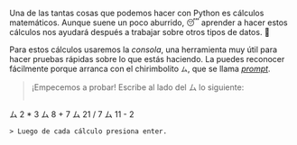 Una de las tantas cosas que podemos hacer con Python es cálculos matemáticos. Aunque suene un poco aburrido,  :sleeping: aprender a hacer estos cálculos nos ayudará después a trabajar sobre otros tipos de datos. :star_struck:

Para estos cálculos usaremos la *consola*, una herramienta muy útil para hacer pruebas rápidas sobre lo que estás haciendo. La puedes reconocer fácilmente porque arranca con el chirimbolito `ム`, que se llama _[prompt](https://es.wikipedia.org/wiki/Prompt)_.

> ¡Empecemos a probar! Escribe al lado del ム lo siguiente:
>
> ```python
ム 2 * 3
ム 8 + 7
ム 21 / 7
ム 11 - 2
```
> Luego de cada cálculo presiona enter. 

